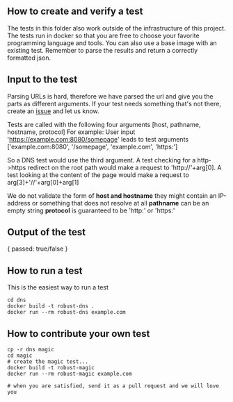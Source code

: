 ## How to create and verify a test

The tests in this folder also work outside of the infrastructure of this project. The tests run in docker so that you are free to choose your favorite programming language and tools. You can also use a base image with an existing test. Remember to parse the results and return a correctly formatted json.

## Input to the test

Parsing URLs is hard, therefore we have parsed the url and give you the parts as different arguments. If your test needs something that's not there, create an [issue](https://github.com/Netnod/robust-tjanst/issues) and let us know.

Tests are called with the following four arguments [host, pathname, hostname, protocol]
For example: 
User input 'https://example.com:8080/somepage' 
leads to test arguments ['example.com:8080', '/somepage', 'example.com', 'https:']

So a DNS test would use the third argument. A test checking for a http->https redirect on the root path would make a request to 'http://'+arg[0]. A test looking at the content of the page would make a request to arg[3]+'//'+arg[0]+arg[1]

We do not validate the form of __host and hostname__ they might contain an IP-address or something that does not resolve at all
__pathname__ can be an empty string
__protocol__ is guaranteed to be 'http:' or 'https:'

## Output of the test

{ passed: true/false }

## How to run a test

This is the easiest way to run a test

    cd dns
    docker build -t robust-dns .
    docker run --rm robust-dns example.com

## How to contribute your own test

    cp -r dns magic
    cd magic
    # create the magic test...
    docker build -t robust-magic
    docker run --rm robust-magic example.com
    
    # when you are satisfied, send it as a pull request and we will love you
